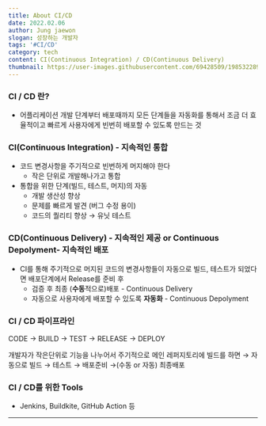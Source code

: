 ```yaml
---
title: About CI/CD
date: 2022.02.06
author: Jung jaewon
slogan: 성장하는 개발자
tags: '#CI/CD'
category: tech
content: CI(Continuous Integration) / CD(Continuous Delivery)
thumbnail: https://user-images.githubusercontent.com/69428509/198532289-5637dd8e-abde-4a20-9847-5dae806fefb0.jpg
---
```


### CI / CD 란?

- 어플리케이션 개발 단계부터 배포때까지 모든 단계들을 자동화를 통해서 조금 더 효율적이고 빠르게 사용자에게 빈번히 배포할 수 있도록 만드는 것

### CI(Continuous Integration) - 지속적인 통합

- 코드 변경사항을 주기적으로 빈번하게 머지해야 한다
  - 작은 단위로 개발해나가고 통합
- 통합을 위한 단계(빌드, 테스트, 머지)의 자동
  - 개발 생산성 향상
  - 문제를 빠르게 발견 (버그 수정 용이)
  - 코드의 퀄리티 향상 → 유닛 테스트

### CD(Continuous Delivery) - 지속적인 제공 or Continuous Depolyment- 지속적인 배포

- CI를 통해 주기적으로 머지된 코드의 변경사항들이 자동으로 빌드, 테스트가 되었다면 배포단계에서 Release를 준비 후
  - 검증 후 최종 (**수동**적으로)배포 - Continuous Delivery
  - 자동으로 사용자에게 배포할 수 있도록 **자동화** - Continuous Depolyment

### CI / CD 파이프라인

CODE → BUILD → TEST → RELEASE → DEPLOY

개발자가 작은단위로 기능을 나누어서 주기적으로 메인 레퍼지토리에 빌드를 하면 → 자동으로 빌드 → 테스트 → 배포준비 →(수동 or 자동) 최종배포

### CI / CD를 위한 Tools

- Jenkins, Buildkite, GitHub Action 등

---
